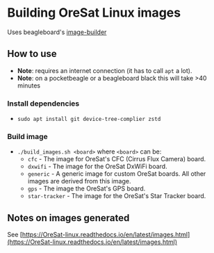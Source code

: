 # Building OreSat Linux images

Uses beagleboard's [image-builder](https://github.com/beagleboard/image-builder)

## How to use

- **Note**: requires an internet connection (it has to call `apt` a lot).
- **Note**: on a pocketbeagle or a beagleboard black this will take >40 minutes

### Install dependencies

- `sudo apt install git device-tree-complier zstd`

### Build image

- `./build_images.sh <board>` where `<board>` can be:
  - `cfc` - The image for OreSat's CFC (Cirrus Flux Camera) board.
  - `dxwifi` - The image for the OreSat DxWiFi board.
  - `generic` - A generic image for custom OreSat boards. All other images are
derived from this image.
  - `gps` - The image the OreSat's GPS board.
  - `star-tracker` - The image for the OreSat's Star Tracker board.

## Notes on images generated

See [https://OreSat-linux.readthedocs.io/en/latest/images.html](https://OreSat-linux.readthedocs.io/en/latest/images.html)
